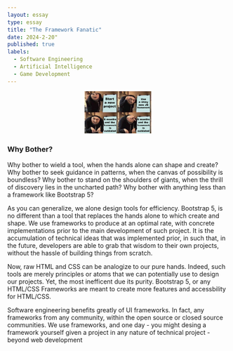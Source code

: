 ```yaml
---
layout: essay
type: essay
title: "The Framework Fanatic"
date: 2024-2-20"
published: true
labels:
  - Software Engineering
  - Artificial Intelligence
  - Game Development
---
```


<div style="text-align: center;">
    <img src="../img/the-framework-fanatic/new_framework_just_dropped.png" alt="the paroady of frameworks" style="width:30%; height:30%;">
</div>

### Why Bother?

Why bother to wield a tool, when the hands alone can shape and create? Why bother to seek guidance in patterns, when the canvas of possibility is boundless? Why bother to stand on the shoulders of giants, when the thrill of discovery lies in the uncharted path? Why bother with anything less than a framework like Bootstrap 5?

As you can generalize, we alone design tools for efficiency. Bootstrap 5, is no different than a tool that replaces the hands alone to which create and shape. We use frameworks to produce at an optimal rate, with concrete implementations prior to the main development of such project. It is the accumulation of technical ideas that was implemented prior, in such that, in the future, developers are able to grab that wisdom to their own projects, without the hassle of building things from scratch.

Now, raw HTML and CSS can be analogize to our pure hands. Indeed, such tools are merely principles or atoms that we can potentially use to design our projects. Yet, the most inefficent due its purity. Bootstrap 5, or any HTML/CSS Frameworks are meant to create more features and accessbility for HTML/CSS.

Software engineering benefits greatly of UI frameworks. In fact, any frameworks from any community, within the open source or closed source communities. We use frameworks, and one day - you might desing a framework yourself given a project in any nature of technical project - beyond web development
